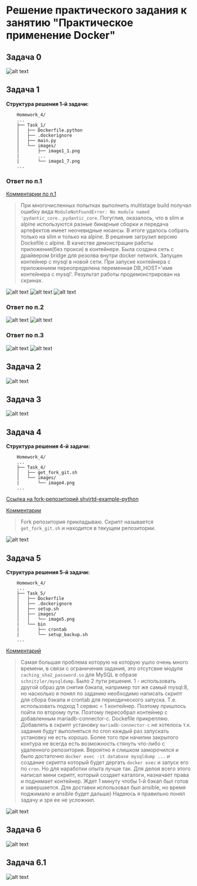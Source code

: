 
# Решение практического задания к занятию "Практическое применение Docker"

## Задача 0 ##

![alt text](https://github.com/pmaximp/devops-education/raw/main/Homework_4/Task_0/images/image0.png)

## Задача 1 ##

**Структура решения 1-й задачи:**

        Homework_4/
        ...
        ├── Task_1/
        │   ├── Dockerfile.python
        │   ├── .dockerignore
        │   ├── main.py
        │   └── images/
        │       ├── image1_1.png
        |       ...
        |       └── image1_7.png
        ...

### Ответ по п.1

<u>Комментарии по п.1</u>

>При многочисленных попытках выполнить multistage build получал ошибку вида `ModuleNotFoundError: No module named 'pydantic_core._pydantic_core`. Погуглив, оказалось, что в slim и alpine используются разные бинарные сборки и передача артефектов имеет неочевидные нюансы. В итоге удалось собрать только на slim и только на alpine. В решение загрузил версию Dockefile с alpine. В качестве демонстрации работы приложения(без прокси) в контейнере. Была создана сеть с драйвером bridge для резолва внутри docker network. Запущен контейнер с mysql в новой сети. При запуске контейнера с приложением переопределена переменная DB_HOST='имя контейнера с mysql'. Результат работы продемонстрирован на скринах.

![alt text](https://github.com/pmaximp/devops-education/raw/main/Homework_4/Task_1/images/image1_1.png)
![alt text](https://github.com/pmaximp/devops-education/raw/main/Homework_4/Task_1/images/image1_2.png)
![alt text](https://github.com/pmaximp/devops-education/raw/main/Homework_4/Task_1/images/image1_3.png)


### Ответ по п.2

![alt text](https://github.com/pmaximp/devops-education/raw/main/Homework_4/Task_1/images/image1_4.png)
![alt text](https://github.com/pmaximp/devops-education/raw/main/Homework_4/Task_1/images/image1_5.png)


### Ответ по п.3

![alt text](https://github.com/pmaximp/devops-education/raw/main/Homework_4/Task_1/images/image1_6.png)
![alt text](https://github.com/pmaximp/devops-education/raw/main/Homework_4/Task_1/images/image1_7.png)


## Задача 2 ##

![alt text](https://github.com/pmaximp/devops-education/raw/main/Homework_4/Task_2/images/image2.png)


## Задача 3 ##


![alt text](https://github.com/pmaximp/devops-education/raw/main/Homework_4/Task_3/images/image3.png)


## Задача 4 ##

**Структура решения 4-й задачи:**

        Homework_4/
        ...
        ├── Task_4/
        │   ├── get_fork_git.sh
        │   └── images/
        |       └── image4.png
        ...

[Ссылка на fork-репозиторий shvirtd-example-python](https://github.com/pmaximp/shvirtd-example-python)

<u>Комментарии</u>

>Fork репозитория прикладываю. Скрипт называется `get_fork_git.sh` и находится в текущем репозитории.

![alt text](https://github.com/pmaximp/devops-education/raw/main/Homework_4/Task_4/images/image4.png)


## Задача 5 ##

**Структура решения 5-й задачи:**

        Homework_4/
        ...
        ├── Task_5/
        │   ├── Dockerfile
        │   ├── .dockerignore
        │   ├── setup.sh
        │   ├── images/
        │   │   └── image5.png
        |   └── bin 
        |       ├── crontab
        |       └── setup_backup.sh
        ...


<u>Комментарий</u>

> Самая большая проблема которую на которую ушло очень много времени, в связи с ограничения задания, это отсутсвие модуля `caching_sha2_password.so` для MySQL в образе `schnitzler/mysqldump`. Было 2 пути решения. 1 -  использовать другой образ для снятия бэкапа, например тот же самый mysql:8, но насколько я понял по заданию необходимо написать скрипт для сбора бэкапа и crontab для периодического запуска. Т.е. использовать подход 1 сервис = 1 контейнер. Поэтому пришлось пойти по второму пути. Поэтому пересобрал контейнер с добавленным mariadb-connector-c. Dockefile прикрепляю. Добавлять в скрипт установку `mariadb-connector-c` не хотелось т.к. задания будут выполняться по сron каждый раз запускать установку не есть хорошо. Более того при начилии закрытого контура не всегда есть возможность стянуть что-либо с удаленного репозитория. Вероятно я слишком заморочился и было достаточно `docker exec -it database mysqldump ...` и создание скрипта который будет дергать `docker exec` и запуск его по `cron`. Но для наработки опыта лучше так. Для делоя всего этого написал мини скрипт, который создает каталоги, назначает права и поднимает контейнер. Ждет 1 минуту чтобы 1-й бэкап был готов и завершается. Для доставки использовал был ansible, но время поджимало и ansible будет дальше) Надеюсь я правильно понял задачу и зря ее не усложнил.

![alt text](https://github.com/pmaximp/devops-education/raw/main/Homework_4/Task_5/images/image5.png)


## Задача 6 ##

![alt text](https://github.com/pmaximp/devops-education/raw/main/Homework_4/Task_6/images/image6_1.png)


## Задача 6.1 ##

![alt text](https://github.com/pmaximp/devops-education/raw/main/Homework_4/Task_6/images/image6_2.png)
